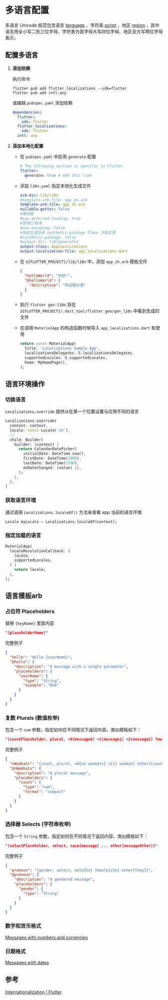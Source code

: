 # 多语言配置

多语言 Unicode 规范包含语言 [language](https://github.com/unicode-org/cldr/blob/master/common/validity/language.xml) 、字符表 [script](https://github.com/unicode-org/cldr/blob/master/common/validity/script.xml) 、地区 [region](https://github.com/unicode-org/cldr/blob/master/common/validity/region.xml) ，其中语言用全小写二到三位字母、字符表为首字母大写四位字母、地区全大写两位字母表示。

## 配置多语言

1. **添加依赖**

   执行命令

   ```shell
   flutter pub add flutter_localizations --sdk=flutter
   flutter pub add intl:any
   ```

   

   或编辑 `pubspec.yaml` 添加依赖

   ```yaml
   dependencies:
     flutter:
       sdk: flutter
     flutter_localizations:
       sdk: flutter
     intl: any
   ```

   

2. **添加本地化配置**

   - 在 `pubspec.yaml` 中启用 `generate` 配置

     ```yaml
     # The following section is specific to Flutter.
     flutter:
       generate: true # Add this line
     ```

   - 添加 `l10n.yaml` 指定本地化生成文件

     ```yaml
     arb-dir: lib/l10n
     #template-arb-file: app_en.arb
     template-arb-file: app_zh.arb
     nullable-getter: false
     #懒加载
     #use-deferred-loading: true
     #禁用{}转译
     #use-escaping: false
     #指定生成目录 synthetic-package flase 才能生效
     #synthetic-package: false
     #output-dir: lib/generated
     output-class: AppLocalizations
     output-localization-file: app_localizations.dart
     ```
   
   - 在 `${FLUTTER_PROJECT}/lib/l10n` 中，添加 `app_zh.arb` 模板文件
   
     ```json
     {
       "helloWorld": "你好!",
       "@helloWorld": {
         "description": "欢迎提示语"
       }
     }
     ```
   
   - 执行 `flutter gen-l10n` 将在 `${FLUTTER_PROJECT}/.dart_tool/flutter_gen/gen_l10n` 中看到生成的文件
   
   - 在调用 `MaterialApp` 的构造函数时候导入 `app_localizations.dart` 和使用
   
     ```dart
     return const MaterialApp(
       title: 'Localizations Sample App',
       localizationsDelegates: S.localizationsDelegates,
       supportedLocales: S.supportedLocales,
       home: MyHomePage(),
     );
     ```

## 语言环境操作

### 切换语言

`Localizations.override` 提供从在某一个位置设置与应用不同的语言

```dart
Localizations.override(
  context: context,
  locale: const Locale('zh'),
  // 
  child: Builder(
    builder: (context) {
      return CalendarDatePicker(
        initialDate: DateTime.now(),
        firstDate: DateTime(1900),
        lastDate: DateTime(2100),
        onDateChanged: (value) {},
      );
    },
  ),
)
```

### 获取语言环境

通过调用 `Localizations.localeOf()` 方法来查看 app 当前的语言环境

```dart
Locale myLocale = Localizations.localeOf(context);
```

### 指定加载的语言

```dart
MaterialApp(
  localeResolutionCallback: (
    locale,
    supportedLocales,
  ) {
    return locale;
  },
);
```

## 语言模板arb

### 占位符 Placeholders

替换 `{keyName}` 里面内容

```json
"{placeholderName}"
```

完整例子

```json
{
  "hello": "Hello {userName}",
  "@hello": {
    "description": "A message with a single parameter",
    "placeholders": {
      "userName": {
        "type": "String",
        "example": "Bob"
      }
    }
  }
}
```

### 复数 Plurals (数值枚举)

包含一个 `num` 参数，指定如何在不同情况下返回内容，类似模板如下：

```json
"{countPlaceholder, plural, =0{message0} =1{message1} =2{message2} few{messageFew} many{messageMany} other{messageOther}}"
```

完整例子

```json
{
  "nWombats": "{count, plural, =0{no wombats} =1{1 wombat} other{{count} wombats}}",
  "@nWombats": {
    "description": "A plural message",
    "placeholders": {
      "count": {
        "type": "num",
        "format": "compact"
      }
    }
  }
}
```

### 选择器 Selects (字符串枚举)

包含一个 `String` 参数，指定如何在不同情况下返回内容，类似模板如下：

```json
"{selectPlaceholder, select, case{message} ... other{messageOther}}"
```

完整例子

```json
{
  "pronoun": "{gender, select, male{he} female{she} other{they}}",
  "@pronoun": {
    "description": "A gendered message",
    "placeholders": {
      "gender": {
        "type": "String"
      }
    }
  }
}
```

### 数字和货币格式

[Messages with numbers and currencies](https://docs.flutter.dev/ui/accessibility-and-localization/internationalization#messages-with-numbers-and-currencies)

### 日期格式

[Messages with dates](https://docs.flutter.dev/ui/accessibility-and-localization/internationalization#messages-with-dates)

## 参考

[Internationalization | Flutter](https://docs.flutter.dev/ui/accessibility-and-localization/internationalization)